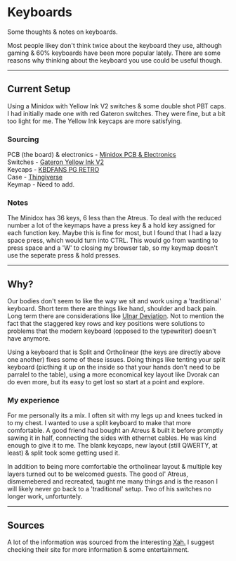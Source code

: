 # Keyboards

Some thoughts & notes on keyboards.  
  
Most people likey don't think twice about the keyboard they use, although gaming & 60% keyboards have been more popular lately. There are some reasons why thinking about the keyboard you use could be useful though.  

---

## Current Setup

Using a Minidox with Yellow Ink V2 switches & some double shot PBT caps. I had initially made one with red Gateron switches. They were fine, but a bit too light for me. The Yellow Ink keycaps are more satisfying.  

### Sourcing 

PCB (the board) & electronics - [Minidox PCB & Electronics](https://shop.profetkeyboards.com/product/minidox-pcb-set)  
Switches - [Gateron Yellow Ink V2](https://www.ctrlshiftesc.co.za/products/ink-v2-switch)  
Keycaps - [KBDFANS PG RETRO](https://www.ctrlshiftesc.co.za/products/kbdfans-pg-retro-keycap-set)  
Case - [Thingiverse](https://www.thingiverse.com/thing:2856789)  
Keymap - Need to add.

### Notes

The Minidox has 36 keys, 6 less than the Atreus. To deal with the reduced number a lot of the keymaps have a press key & a hold key assigned for each function key. Maybe this is fine for most, but I found that I had a lazy space press, which would turn into CTRL. This would go from wanting to press space and a 'W' to closing my browser tab, so my keymap doesn't use the seperate press & hold presses. 

---

## Why?

Our bodies don't seem to like the way we sit and work using a 'traditional' keyboard. Short term there are things like hand, shoulder and back pain. Long term there are considerations like [Ulnar Deviation](https://www.medicalnewstoday.com/articles/325777). Not to mention the fact that the staggered key rows and key positions were solutions to problems that the modern keyboard (opposed to the typewriter) doesn't have anymore.

Using a keyboard that is Split and Ortholinear (the keys are directly above one another) fixes some of these issues. Doing things like tenting your split keyboard (picthing it up on the inside so that your hands don't need to be parralel to the table), using a more economical key layout like Dvorak can do even more, but its easy to get lost so start at a point and explore.  

### My experience

For me personally its a mix. I often sit with my legs up and knees tucked in to my chest. I wanted to use a split keyboard to make that more comfortable. A good friend had bought an Atreus & built it before promptly sawing it in half, connecting the sides with ethernet cables. He was kind enough to give it to me. The blank keycaps, new layout (still QWERTY, at least) & split took some getting used it. 

In addition to being more comfortable the ortholinear layout & multiple key layers turned out to be welcomed guests. The good ol' Atreus, dismemebered and recreated, taught me many things and is the reason I will likely never go back to a 'traditional' setup. Two of his switches no longer work, unfortuntely. 

---

## Sources

A lot of the information was sourced from the interesting [Xah.](http://xahlee.info/kbd/keyboarding.html) I suggest checking their site for more information & some entertainment. 